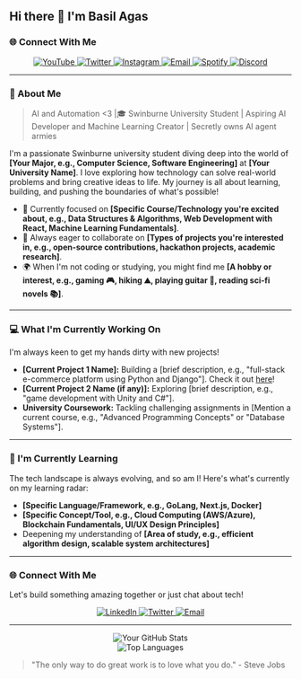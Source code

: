 ## Hi there 👋 I'm Basil Agas

### 🌐 Connect With Me

<p align="center">
  <a href="https://youtube.com/c/YOUR_CHANNEL_HERE">
    <img src="https://img.shields.io/badge/YouTube-FF0000?style=for-the-badge&logo=youtube&logoColor=white" alt="YouTube">
  </a>
  <a href="https://twitter.com/YOUR_HANDLE_HERE">
    <img src="https://img.shields.io/badge/Twitter-1DA1F2?style=for-the-badge&logo=twitter&logoColor=white" alt="Twitter">
  </a>
  <a href="https://instagram.com/YOUR_USERNAME_HERE">
    <img src="https://img.shields.io/badge/Instagram-E4405F?style=for-the-badge&logo=instagram&logoColor=white" alt="Instagram">
  </a>
  <a href="mailto:YOUR.EMAIL@EXAMPLE.COM">
    <img src="https://img.shields.io/badge/Email-D14836?style=for-the-badge&logo=gmail&logoColor=white" alt="Email">
  </a>
  <a href="https://open.spotify.com/user/YOUR_USER_ID_HERE">
    <img src="https://img.shields.io/badge/Spotify-1ED760?style=for-the-badge&logo=spotify&logoColor=white" alt="Spotify">
  </a>
  <a href="https://discord.com/users/YOUR_USER_ID_HERE">
    <img src="https://img.shields.io/badge/Discord-7289DA?style=for-the-badge&logo=discord&logoColor=white" alt="Discord">
  </a>
</p>

---

### 🙋 About Me

> AI and Automation <3 |🎓 Swinburne University Student | Aspiring AI Developer and Machine Learning Creator | Secretly owns AI agent armies
> 
I'm a passionate Swinburne university student diving deep into the world of **[Your Major, e.g., Computer Science, Software Engineering]** at **[Your University Name]**. I love exploring how technology can solve real-world problems and bring creative ideas to life. My journey is all about learning, building, and pushing the boundaries of what's possible!

-   🌱 Currently focused on **[Specific Course/Technology you're excited about, e.g., Data Structures & Algorithms, Web Development with React, Machine Learning Fundamentals]**.
-   🤝 Always eager to collaborate on **[Types of projects you're interested in, e.g., open-source contributions, hackathon projects, academic research]**.
-   🌍 When I'm not coding or studying, you might find me **[A hobby or interest, e.g., gaming 🎮, hiking ⛰️, playing guitar 🎸, reading sci-fi novels 📚]**.

---

### 💻 What I'm Currently Working On

I'm always keen to get my hands dirty with new projects!

-   **[Current Project 1 Name]:** Building a [brief description, e.g., "full-stack e-commerce platform using Python and Django"]. Check it out [here](https://github.com/your-username/your-repo-link)!
-   **[Current Project 2 Name (if any)]:** Exploring [brief description, e.g., "game development with Unity and C#"].
-   **University Coursework:** Tackling challenging assignments in [Mention a current course, e.g., "Advanced Programming Concepts" or "Database Systems"].

---

### 🌱 I'm Currently Learning

The tech landscape is always evolving, and so am I! Here's what's currently on my learning radar:

-   **[Specific Language/Framework, e.g., GoLang, Next.js, Docker]**
-   **[Specific Concept/Tool, e.g., Cloud Computing (AWS/Azure), Blockchain Fundamentals, UI/UX Design Principles]**
-   Deepening my understanding of **[Area of study, e.g., efficient algorithm design, scalable system architectures]**

---

### 🌐 Connect With Me

Let's build something amazing together or just chat about tech!

<p align="center">
  <a href="https://www.linkedin.com/in/your-linkedin-profile/">
    <img src="https://img.shields.io/badge/LinkedIn-0077B5?style=for-the-badge&logo=linkedin&logoColor=white" alt="LinkedIn">
  </a>
  <a href="https://twitter.com/your-twitter-handle">
    <img src="https://img.shields.io/badge/Twitter-1DA1F2?style=for-the-badge&logo=twitter&logoColor=white" alt="Twitter">
  </a>
  <a href="mailto:your.email@example.com">
    <img src="https://img.shields.io/badge/Email-D14836?style=for-the-badge&logo=gmail&logoColor=white" alt="Email">
  </a>
</p>

---

<!-- GitHub Stats (Optional - you might want to add these later once you have more activity) -->
<p align="center">
  <img src="https://github-readme-stats.vercel.app/api?username=your-username&show_icons=true&theme=dark&include_all_commits=true&count_private=true" alt="Your GitHub Stats" />
  <br/>
  <img src="https://github-readme-stats.vercel.app/api/top-langs/?username=your-username&layout=compact&theme=dark" alt="Top Languages" />
</p>

> "The only way to do great work is to love what you do." - Steve Jobs
<!--
**Basilagas21/Basilagas21** is a ✨ _special_ ✨ repository because its `README.md` (this file) appears on your GitHub profile.

Here are some ideas to get you started:

- 🔭 I’m currently working on ...
- 🌱 I’m currently learning ...
- 👯 I’m looking to collaborate on ...
- 🤔 I’m looking for help with ...
- 💬 Ask me about ...
- 📫 How to reach me: ...
- 😄 Pronouns: ...
- ⚡ Fun fact: ...
-->
